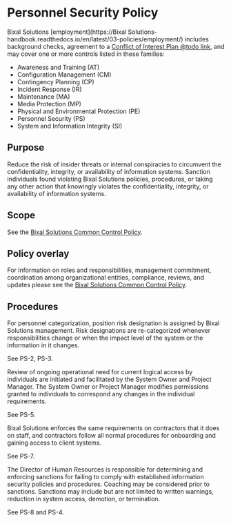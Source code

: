 # Personnel Security Policy

Bixal Solutions
[employment](https://Bixal Solutions-handbook.readthedocs.io/en/latest/03-policies/employment/)
includes background checks, agreement to a [Conflict of Interest
Plan @todo link](https://docs.google.com/document/d/1JSvThcqIM8BSmIoAjUrNZPdx0wemMCiyrBRyChORfv0/edit?usp=sharing), and may cover one or more controls listed in these families:

* Awareness and Training (AT)
* Configuration Management (CM)
* Contingency Planning (CP)
* Incident Response (IR)
* Maintenance (MA)
* Media Protection (MP)
* Physical and Environmental Protection (PE)
* Personnel Security (PS)
* System and Information Integrity (SI)

## Purpose

Reduce the risk of insider threats or internal conspiracies to circumvent the
confidentiality, integrity, or availability of information systems. Sanction individuals
found violating Bixal Solutions policies, procedures, or taking any other action that
knowingly violates the confidentiality, integrity, or availability of information systems.

## Scope

See the [Bixal Solutions Common Control Policy](BixalSolutions-Common-Control-Policy.md).

## Policy overlay

For information on roles and responsibilities, management commitment, coordination among
organizational entities, compliance, reviews, and updates please see the
[Bixal Solutions Common Control Policy](BixalSolutions-Common-Control-Policy.md).

## Procedures

For personnel categorization, position risk designation is assigned by Bixal Solutions management. Risk designations are re-categorized whenever responsibilities change or when the impact level of the system or the information in it changes.

See PS-2, PS-3.

Review of ongoing operational need for current logical access by individuals are initiated and facilitated by the System Owner and Project Manager. The System Owner or Project Manager modifies permissions granted to individuals to correspond any changes in the individual requirements.

See PS-5.

Bixal Solutions enforces the same requirements on contractors that it does on staff, and contractors follow all normal procedures for onboarding and gaining access to client systems.

See PS-7.

The Director of Human Resources is responsible for determining and enforcing sanctions for
failing to comply with established information security policies and procedures. Coaching
may be considered prior to sanctions. Sanctions may include but are not limited to written
warnings, reduction in system access, demotion, or termination.

See PS-8 and PS-4.
